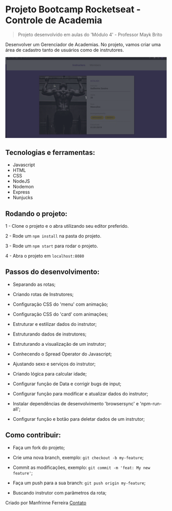 # Projeto Bootcamp Rocketseat - Controle de Academia

> Projeto desenvolvido em aulas do 'Módulo 4' - Professor Mayk Brito

Desenvolver um Gerenciador de Academias. No projeto, vamos criar uma área de cadastro tanto de usuários como de instrutores.

![](public/showproject.gif)

 ## Tecnologias e ferramentas:

 <ul>
  <li>Javascript</li>
  <li>HTML</li>
  <li>CSS</li>
  <li>NodeJS</li>
  <li>Nodemon</li>
  <li>Express</li>
  <li>Nunjucks</li>
 </ul>

## Rodando o projeto:

1 - Clone o projeto e o abra utilizando seu editor preferido.

2 - Rode um `npm install` na pasta do projeto.

3 - Rode um `npm start` para rodar o projeto.

4 - Abra o projeto em `localhost:8080`

## Passos do desenvolvimento:

- Separando as rotas;
- Criando rotas de Instrutores;
- Configuração CSS do 'menu' com animação;
- Configuração CSS do 'card' com animações;
- Estruturar e estilizar dados do instrutor;

- Estruturando dados de instrutores;
- Estruturando a visualização de um instrutor;
- Conhecendo o Spread Operator do Javascript;
- Ajustando sexo e serviços do instrutor;
- Criando lógica para calcular idade;
- Configurar função de Data e corrigir bugs de input;
- Configurar função para modificar e atualizar dados do instrutor;
- Instalar dependências de desenvolvimento 'browsersync' e 'npm-run-all';
- Configurar função e botão para deletar dados de um instrutor;


## Como contribuir:

-  Faça um fork do projeto;
-  Crie uma nova branch, exemplo: `git checkout -b my-feature`;
-  Commit as modificações, exemplo: `git commit -m 'feat: My new feature'`;
-  Faça um push para a sua branch: `git push origin my-feature`;

-  Buscando instrutor com parâmetros da rota;



Criado por Manfrinne Ferreira [Contato](https://www.linkedin.com/in/manfrinne-ferreira-6033121a7/)
